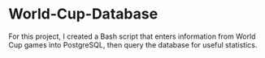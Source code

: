 # World-Cup-Database
For this project, I created a Bash script that enters information from World Cup games into PostgreSQL, then query the database for useful statistics.
